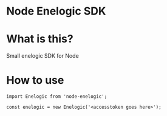 # Node Enelogic SDK

# What is this?

Small enelogic SDK for Node

# How to use

```
import Enelogic from 'node-enelogic';

const enelogic = new Enelogic('<accesstoken goes here>');
```